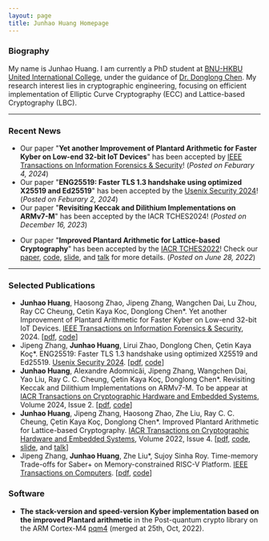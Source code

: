 ```yaml
---
layout: page
title: Junhao Huang Homepage
---
```


### Biography

My name is Junhao Huang. I am currently a PhD student at [BNU-HKBU United International College](https://www.uic.edu.cn), under the guidance of [Dr. Donglong Chen](https://scholar.google.be/citations?user=kFDs-OMAAAAJ&hl=en). My research interest lies in cryptographic engineering, focusing on efficient implementation of Elliptic Curve Cryptography (ECC) and Lattice-based Cryptography (LBC).

---

### Recent News
- Our paper "**Yet another Improvement of Plantard Arithmetic for Faster Kyber on Low-end 32-bit IoT Devices**" has been accepted by [IEEE Transactions on Information Forensics & Security](https://ieeexplore.ieee.org/xpl/RecentIssue.jsp?punumber=10206)! (_Posted on Feburary 4, 2024_)
- Our paper "**ENG25519: Faster TLS 1.3 handshake using optimized X25519 and Ed25519**" has been accepted by the [Usenix Security 2024](https://www.usenix.org/conference/usenixsecurity24/)! (_Posted on Feburary 2, 2024_)
- Our paper "**Revisiting Keccak and Dilithium Implementations on ARMv7-M**" has been accepted by the IACR TCHES2024! (_Posted on December 16, 2023_)
<!-- - The source code of our paper "**Improved Plantard Arithmetic for Lattice-based Cryptography**" has been merged into the Post-quantum crypto library for the ARM Cortex-M4 [pqm4](<https://github.com/mupq/pqm4/pull/244>). (_Posted on October 25, 2022_) -->
- Our paper "**Improved Plantard Arithmetic for Lattice-based Cryptography**" has been accepted by the [IACR TCHES2022](https://ches.iacr.org/2022/acceptedpapers.php)! Check our [paper](https://eprint.iacr.org/2022/956.pdf), [code](https://github.com/UIC-ESLAS/ImprovedPlantardArithmetic), [slide](/assets/slides/slide_TCHES2022.pdf), and [talk](/assets/slides/talk_TCHES2022.mp4) for more details. (_Posted on June 28, 2022_)

---

### Selected Publications
- **Junhao Huang**, Haosong Zhao, Jipeng Zhang, Wangchen Dai, Lu Zhou, Ray CC Cheung, Cetin Kaya Koc, Donglong Chen*. Yet another Improvement of Plantard Arithmetic for Faster Kyber on Low-end 32-bit IoT Devices. [IEEE Transactions on Information Forensics & Security](https://ieeexplore.ieee.org/xpl/RecentIssue.jsp?punumber=10206), 2024. [[pdf](/assets/paper/TIFS2024.pdf), [code](https://github.com/UIC-ESLAS/Kyber_RV_M3)]
- Jipeng Zhang, **Junhao Huang**, Lirui Zhao, Donglong Chen, Çetin Kaya Koç*. ENG25519: Faster TLS 1.3 handshake using optimized X25519 and Ed25519. [Usenix Security 2024](https://www.usenix.org/conference/usenixsecurity24/). [[pdf](https://ji-peng.github.io/uploads/usenix_security2024/paper.pdf), [code](https://github.com/Ji-Peng/eng25519_artifact)]
- **Junhao Huang**, Alexandre Adomnicăi, Jipeng Zhang, Wangchen Dai, Yao Liu, Ray C. C. Cheung, Çetin Kaya Koç, Donglong Chen*. Revisiting Keccak and Dilithium Implementations on ARMv7-M. To be appear at [IACR Transactions on Cryptographic Hardware and Embedded Systems](https://ches.iacr.org/), Volume 2024, Issue 2. [[pdf](/assets/paper/TCHES2024_2.pdf), [code](https://github.com/UIC-ESLAS/Dilithium-Multi-Moduli)]
- **Junhao Huang**, Jipeng Zhang, Haosong Zhao, Zhe Liu, Ray C. C. Cheung, Çetin Kaya Koç, Donglong Chen*. Improved Plantard Arithmetic for Lattice-based Cryptography. [IACR Transactions on Cryptographic Hardware and Embedded Systems](https://ches.iacr.org/), Volume 2022, Issue 4. [[pdf](https://eprint.iacr.org/2022/956.pdf), [code](https://github.com/UIC-ESLAS/ImprovedPlantardArithmetic), [slide](/assets/slides/slide_TCHES2022.pdf), and [talk](/assets/slides/talk_TCHES2022.mp4)]
- Jipeng Zhang, **Junhao Huang**, Zhe Liu*, Sujoy Sinha Roy. Time-memory Trade-offs for Saber+ on Memory-constrained RISC-V Platform. [IEEE Transactions on Computers](https://ieeexplore.ieee.org/xpl/RecentIssue.jsp?punumber=12). [[pdf](/assets/paper/TC2021.pdf), [code](https://github.com/Ji-Peng/Saber_RV32)]
<!-- - **Junhao Huang**, Zhe Liu*, Zhi Hu, Johann Großschädl. Parallel implementation of SM2 elliptic curve cryptography on Intel processors with AVX2. ACISP2020. [[pdf](/assets/paper/ACISP2020.pdf)] -->

### Software

- **The stack-version and speed-version Kyber implementation based on the improved Plantard arithmetic** in the Post-quantum crypto library on the ARM Cortex-M4 [pqm4](<https://github.com/mupq/pqm4/pull/244>) (merged at 25th, Oct, 2022).
